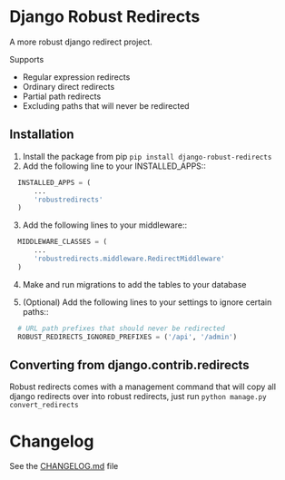 Django Robust Redirects
=======================

A more robust django redirect project.

Supports

- Regular expression redirects
- Ordinary direct redirects
- Partial path redirects
- Excluding paths that will never be redirected


Installation
------------

1. Install the package from pip `pip install django-robust-redirects`
2. Add the following line to your INSTALLED_APPS::

```python
  INSTALLED_APPS = (
      ...
      'robustredirects'
  )
```

3. Add the following lines to your middleware::

```python
  MIDDLEWARE_CLASSES = (
      ...
      'robustredirects.middleware.RedirectMiddleware'
  )
```

4. Make and run migrations to add the tables to your database

5. (Optional) Add the following lines to your settings to ignore certain paths::

```python
  # URL path prefixes that should never be redirected
  ROBUST_REDIRECTS_IGNORED_PREFIXES = ('/api', '/admin')
```

Converting from django.contrib.redirects
----------------------------------------

Robust redirects comes with a management command that will copy all django redirects over into robust redirects, just
run `python manage.py convert_redirects`

Changelog
=========

See the [CHANGELOG.md](CHANGELOG.md) file
